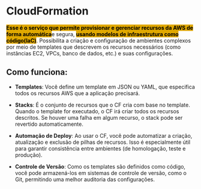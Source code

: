 # CloudFormation
 <span style="background-color: #e0a800; color: black;font-weight:bold">Esse é o serviço que permite provisionar e gerenciar recursos da AWS de forma automática</span>e segura, <span style="background-color: #e0a800; color: black;font-weight:bold">usando modelos de **infraestrutura como código(IaC)**</span>. Possibilita a criação e configuração de ambientes complexos por meio de templates que descrevem os recursos necessários (como instâncias EC2, VPCs, banco de dados, etc.) e suas configurações.



## Como funciona:
- **Templates**: Você define um template em JSON ou YAML, que especifica todos os recursos AWS que a aplicação precisará.

- **Stacks**: É o conjunto de recursos que o CF cria com base no template. Quando o template for executado, o CF irá criar todos os recursos descritos. Se houver uma falha em algum recurso, o stack pode ser revertido automaticamente.

- **Automação de Deploy**: Ao usar o CF, você pode automatizar a criação, atualização e exclusão de pilhas de recursos. Isso é especialmente útil para garantir consistência entre ambientes (de homologação, teste e produção).

- **Controle de Versão**: Como os templates são definidos como código, você pode armazená-los em sistemas de controle de versão, como o Git, permitindo uma melhor auditoria das configurações.